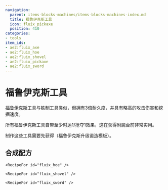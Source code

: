 ```yaml
---
navigation:
  parent: items-blocks-machines/items-blocks-machines-index.md
  title: 福鲁伊克斯工具
  icon: fluix_pickaxe
  position: 410
categories:
- tools
item_ids:
- ae2:fluix_axe
- ae2:fluix_hoe
- ae2:fluix_shovel
- ae2:fluix_pickaxe
- ae2:fluix_sword
---
```


# 福鲁伊克斯工具

<Row>
  <ItemImage id="fluix_axe" scale="4" />

  <ItemImage id="fluix_hoe" scale="4" />

  <ItemImage id="fluix_shovel" scale="4" />

  <ItemImage id="fluix_pickaxe" scale="4" />

  <ItemImage id="fluix_sword" scale="4" />
</Row>

[福鲁伊克斯](fluix_crystal.md)工具与铁制工具类似，但拥有3倍耐久度，并具有略高的攻击伤害和挖掘速度。

所有福鲁伊克斯工具自带至少时运1/抢夺1效果，这在获得附魔台前非常实用。

制作这些工具需要先获得<ItemLink id="fluix_upgrade_smithing_template" />（福鲁伊克斯升级锻造模板）。

## 合成配方

<Column>
  <Row>
    <RecipeFor id="fluix_axe" />

    <RecipeFor id="fluix_hoe" />

    <RecipeFor id="fluix_shovel" />
  </Row>

  <Row>
    <RecipeFor id="fluix_pickaxe" />

    <RecipeFor id="fluix_sword" />
  </Row>
</Column>